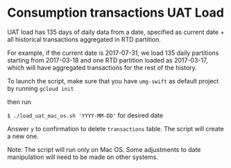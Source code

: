 # Consumption transactions UAT Load

UAT load has 135 days of daily data from a date, specified as current date + all historical transactions aggregated in RTD partition. 

For example, if the current date is 2017-07-31, we load 135 daily partitions starting from 2017-03-18 and one RTD partition loaded as 2017-03-17, which will have aggregated transactions for the rest of the history. 

To launch the script, make sure that you have `umg-swift` as default project by running `gcloud init`

then run

`$ ./load_uat_mac_os.sh 'YYYY-MM-DD'` for desired date

Answer `y` to confirmation to delete `transactions` table. The script will create a new one.

Note: The script will run only on Mac OS. Some adjustments to date manipulation will need to be made on other systems. 

